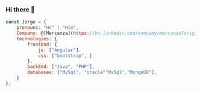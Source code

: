 ### Hi there 👋
```javascript
const Jorge = {
    pronouns: "He" | "Him",
    Company: @[Mercanza](https://bn.linkedin.com/company/mercanza?original_referer=https%3A%2F%2Fduckduckgo.com%2F),
    technologies: {
        frontEnd: {
            js: ["Angular"],
            css: ["bootstrap", ]
        },
        backEnd: ["Java", "PHP"],
        databases: ["MySql", "oracle""MsSql","MongoDB"],
    }
};
```
<!--
**Gorgias82/Gorgias82** is a ✨ _special_ ✨ repository because its `README.md` (this file) appears on your GitHub profile.

Here are some ideas to get you started:

- 🔭 I’m currently working on ...
- 🌱 I’m currently learning ...
- 👯 I’m looking to collaborate on ...
- 🤔 I’m looking for help with ...
- 💬 Ask me about ...
- 📫 How to reach me: ...
- 😄 Pronouns: ...
- ⚡ Fun fact: ...
-->
